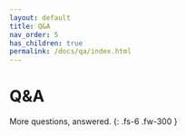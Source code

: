 ```yaml
---
layout: default
title: Q&A
nav_order: 5
has_children: true
permalink: /docs/qa/index.html
---
```


# Q&A

More questions, answered.
{: .fs-6 .fw-300 }
